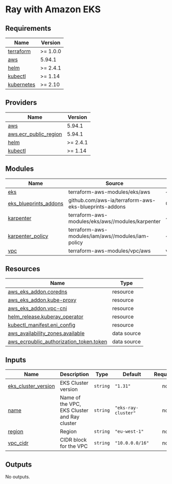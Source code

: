 # Ray with Amazon EKS

<!-- BEGIN_TF_DOCS -->
## Requirements

| Name | Version |
|------|---------|
| <a name="requirement_terraform"></a> [terraform](#requirement\_terraform) | >= 1.0.0 |
| <a name="requirement_aws"></a> [aws](#requirement\_aws) | 5.94.1 |
| <a name="requirement_helm"></a> [helm](#requirement\_helm) | >= 2.4.1 |
| <a name="requirement_kubectl"></a> [kubectl](#requirement\_kubectl) | >= 1.14 |
| <a name="requirement_kubernetes"></a> [kubernetes](#requirement\_kubernetes) | >= 2.10 |

## Providers

| Name | Version |
|------|---------|
| <a name="provider_aws"></a> [aws](#provider\_aws) | 5.94.1 |
| <a name="provider_aws.ecr_public_region"></a> [aws.ecr\_public\_region](#provider\_aws.ecr\_public\_region) | 5.94.1 |
| <a name="provider_helm"></a> [helm](#provider\_helm) | >= 2.4.1 |
| <a name="provider_kubectl"></a> [kubectl](#provider\_kubectl) | >= 1.14 |

## Modules

| Name | Source | Version |
|------|--------|---------|
| <a name="module_eks"></a> [eks](#module\_eks) | terraform-aws-modules/eks/aws | ~> 19.15 |
| <a name="module_eks_blueprints_addons"></a> [eks\_blueprints\_addons](#module\_eks\_blueprints\_addons) | github.com/aws-ia/terraform-aws-eks-blueprints-addons | 08650fd2b4bc894bde7b51313a8dc9598d82e925 |
| <a name="module_karpenter"></a> [karpenter](#module\_karpenter) | terraform-aws-modules/eks/aws//modules/karpenter | ~> 19.15 |
| <a name="module_karpenter_policy"></a> [karpenter\_policy](#module\_karpenter\_policy) | terraform-aws-modules/iam/aws//modules/iam-policy | ~> 5.20 |
| <a name="module_vpc"></a> [vpc](#module\_vpc) | terraform-aws-modules/vpc/aws | v5.0.0 |

## Resources

| Name | Type |
|------|------|
| [aws_eks_addon.coredns](https://registry.terraform.io/providers/hashicorp/aws/5.94.1/docs/resources/eks_addon) | resource |
| [aws_eks_addon.kube-proxy](https://registry.terraform.io/providers/hashicorp/aws/5.94.1/docs/resources/eks_addon) | resource |
| [aws_eks_addon.vpc-cni](https://registry.terraform.io/providers/hashicorp/aws/5.94.1/docs/resources/eks_addon) | resource |
| [helm_release.kuberay_operator](https://registry.terraform.io/providers/hashicorp/helm/latest/docs/resources/release) | resource |
| [kubectl_manifest.eni_config](https://registry.terraform.io/providers/gavinbunney/kubectl/latest/docs/resources/manifest) | resource |
| [aws_availability_zones.available](https://registry.terraform.io/providers/hashicorp/aws/5.94.1/docs/data-sources/availability_zones) | data source |
| [aws_ecrpublic_authorization_token.token](https://registry.terraform.io/providers/hashicorp/aws/5.94.1/docs/data-sources/ecrpublic_authorization_token) | data source |

## Inputs

| Name | Description | Type | Default | Required |
|------|-------------|------|---------|:--------:|
| <a name="input_eks_cluster_version"></a> [eks\_cluster\_version](#input\_eks\_cluster\_version) | EKS Cluster version | `string` | `"1.31"` | no |
| <a name="input_name"></a> [name](#input\_name) | Name of the VPC, EKS Cluster and Ray cluster | `string` | `"eks-ray-cluster"` | no |
| <a name="input_region"></a> [region](#input\_region) | Region | `string` | `"eu-west-1"` | no |
| <a name="input_vpc_cidr"></a> [vpc\_cidr](#input\_vpc\_cidr) | CIDR block for the VPC | `string` | `"10.0.0.0/16"` | no |

## Outputs

No outputs.
<!-- END_TF_DOCS -->